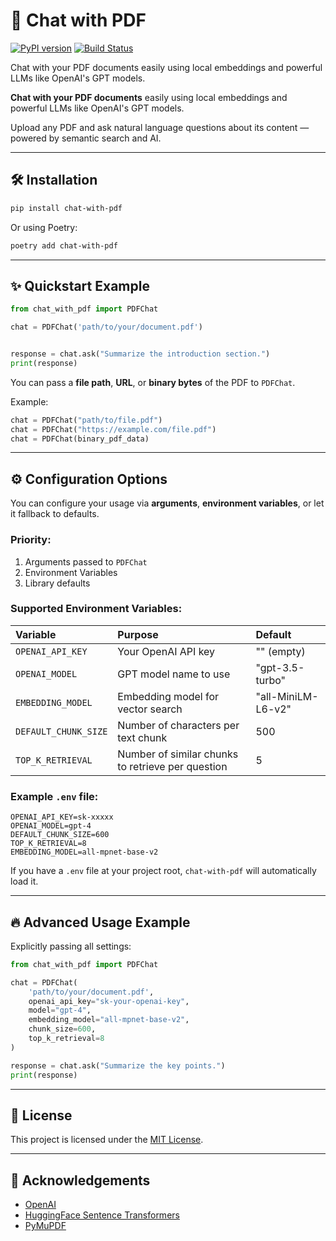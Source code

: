 
# 📄 Chat with PDF

[![PyPI version](https://badge.fury.io/py/chat-with-pdf.svg)](https://badge.fury.io/py/chat-with-pdf)
[![Build Status](https://github.com/anandrnair547/chat-with-pdf/actions/workflows/ci.yml/badge.svg)](https://github.com/anandrnair547/chat-with-pdf/actions)

Chat with your PDF documents easily using local embeddings and powerful LLMs like OpenAI's GPT models.


**Chat with your PDF documents** easily using local embeddings and powerful LLMs like OpenAI's GPT models.

Upload any PDF and ask natural language questions about its content — powered by semantic search and AI.

---

## 🛠️ Installation

```bash
pip install chat-with-pdf
```

Or using Poetry:

```bash
poetry add chat-with-pdf
```

---

## ✨ Quickstart Example

```python
from chat_with_pdf import PDFChat

chat = PDFChat('path/to/your/document.pdf')


response = chat.ask("Summarize the introduction section.")
print(response)


```

You can pass a **file path**, **URL**, or **binary bytes** of the PDF to `PDFChat`.

Example:

```python
chat = PDFChat("path/to/file.pdf")
chat = PDFChat("https://example.com/file.pdf")
chat = PDFChat(binary_pdf_data)

```

---

## ⚙️ Configuration Options

You can configure your usage via **arguments**, **environment variables**, or let it fallback to defaults.

### Priority:

1. Arguments passed to `PDFChat`
2. Environment Variables
3. Library defaults

### Supported Environment Variables:

| Variable             | Purpose                                           | Default            |
| :------------------- | :------------------------------------------------ | :----------------- |
| `OPENAI_API_KEY`     | Your OpenAI API key                               | "" (empty)         |
| `OPENAI_MODEL`       | GPT model name to use                             | "gpt-3.5-turbo"    |
| `EMBEDDING_MODEL`    | Embedding model for vector search                 | "all-MiniLM-L6-v2" |
| `DEFAULT_CHUNK_SIZE` | Number of characters per text chunk               | 500                |
| `TOP_K_RETRIEVAL`    | Number of similar chunks to retrieve per question | 5                  |

### Example `.env` file:

```plaintext
OPENAI_API_KEY=sk-xxxxx
OPENAI_MODEL=gpt-4
DEFAULT_CHUNK_SIZE=600
TOP_K_RETRIEVAL=8
EMBEDDING_MODEL=all-mpnet-base-v2
```

If you have a `.env` file at your project root, `chat-with-pdf` will automatically load it.

---

## 🔥 Advanced Usage Example

Explicitly passing all settings:

```python
from chat_with_pdf import PDFChat

chat = PDFChat(
    'path/to/your/document.pdf',
    openai_api_key="sk-your-openai-key",
    model="gpt-4",
    embedding_model="all-mpnet-base-v2",
    chunk_size=600,
    top_k_retrieval=8
)

response = chat.ask("Summarize the key points.")
print(response)
```

---

## 📝 License

This project is licensed under the [MIT License](LICENSE).

---

## 🌟 Acknowledgements

- [OpenAI](https://openai.com/)
- [HuggingFace Sentence Transformers](https://www.sbert.net/)
- [PyMuPDF](https://pymupdf.readthedocs.io/)

